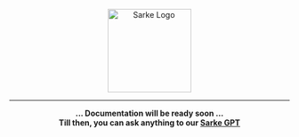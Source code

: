 <p align="center">
 <img width="150" src="https://github.com/insolite-dev/sarke-web/assets/59066341/25c2d34e-34fc-4785-9cd8-6f3ca0452751" alt="Sarke Logo">
</p>

---

<p align="center">
  <b>
     ... Documentation will be ready soon ... <br/>
     Till then, you can ask anything to our <a href="https://chat.openai.com/g/g-8a7hQNvGa-sarke">Sarke GPT</a>
  </b>
</p>
